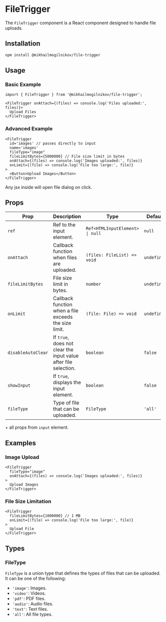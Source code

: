 # FileTrigger

The `FileTrigger` component is a React component designed to handle file uploads.

## Installation

```bash
npm install @mikhailmogilnikov/file-trigger
```

## Usage

### Basic Example

```tsx
import { FileTrigger } from '@mikhailmogilnikov/file-trigger';

<FileTrigger onAttach={(files) => console.log('Files uploaded:', files)}>
  Upload Files
</FileTrigger>
```



### Advanced Example

```tsx
<FileTrigger
  id='images' // passes directly to input
  name='images'
  fileType="image"
  fileLimitBytes={5000000} // File size limit in bytes
  onAttach={(files) => console.log('Images uploaded:', files)}
  onLimit={(file) => console.log('File too large:', file)}
>
  <Button>Upload Images</Button>
</FileTrigger>
```

Any jsx inside will open file dialog on click.

## Props

| Prop               | Description                                                     | Type                            | Default     |
| ------------------ | --------------------------------------------------------------- | ------------------------------- | ----------- |
| `ref`              | Ref to the input element.                                       | `Ref<HTMLInputElement> \| null` | `null`      |
| `onAttach`         | Callback function when files are uploaded.                      | `(files: FileList) => void`     | `undefined` |
| `fileLimitBytes`   | File size limit in bytes.                                       | `number`                        | `undefined` |
| `onLimit`          | Callback function when a file exceeds the size limit.           | `(file: File) => void`          | `undefined` |
| `disableAutoClear` | If `true`, does not clear the input value after file selection. | `boolean`                       | `false`     |
| `showInput`        | If `true`, displays the input element.                          | `boolean`                       | `false`     |
| `fileType`         | Type of file that can be uploaded.                              | `FileType`                      | `'all'`     |

\+ all props from `input` element.

## Examples

### Image Upload

```tsx
<FileTrigger
  fileType="image"
  onAttach={(files) => console.log('Images uploaded:', files)}
>
  Upload Images
</FileTrigger>
```

### File Size Limitation

```tsx
<FileTrigger
  fileLimitBytes={1000000} // 1 MB
  onLimit={(file) => console.log('File too large:', file)}
>
  Upload File
</FileTrigger>
```

## Types

### FileType

`FileType` is a union type that defines the types of files that can be uploaded. It can be one of the following:

- `'image'`: Images.
- `'video'`: Videos.
- `'pdf'`: PDF files.
- `'audio'`: Audio files.
- `'text'`: Text files.
- `'all'`: All file types.
